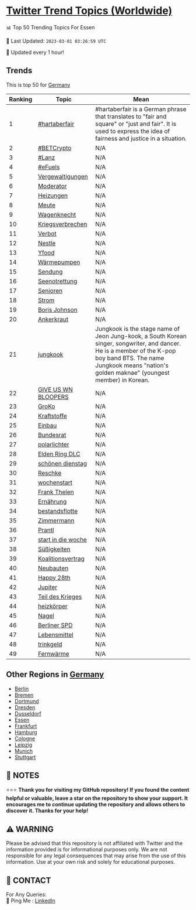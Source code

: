 [Twitter Trend Topics (Worldwide)](https://github.com/ErcinDedeoglu/Twitter-Trend-Topics)
==========


📊 Top 50 Trending Topics For Essen

📆 Last Updated: `2023-03-01 03:26:59 UTC`

🔧 Updated every 1 hour!


## Trends

This is top 50 for [Germany](</Germany>)

| Ranking | Topic | Mean |
| ------- | ------------ | ------------ |
| 1 | [#hartaberfair](http://twitter.com/search?q=%23hartaberfair) | #hartaberfair is a German phrase that translates to "fair and square" or "just and fair". It is used to express the idea of fairness and justice in a situation. |
| 2 | [#BETCrypto](http://twitter.com/search?q=%23BETCrypto) | N/A |
| 3 | [#Lanz](http://twitter.com/search?q=%23Lanz) | N/A |
| 4 | [#eFuels](http://twitter.com/search?q=%23eFuels) | N/A |
| 5 | [Vergewaltigungen](http://twitter.com/search?q=Vergewaltigungen) | N/A |
| 6 | [Moderator](http://twitter.com/search?q=Moderator) | N/A |
| 7 | [Heizungen](http://twitter.com/search?q=Heizungen) | N/A |
| 8 | [Meute](http://twitter.com/search?q=Meute) | N/A |
| 9 | [Wagenknecht](http://twitter.com/search?q=Wagenknecht) | N/A |
| 10 | [Kriegsverbrechen](http://twitter.com/search?q=Kriegsverbrechen) | N/A |
| 11 | [Verbot](http://twitter.com/search?q=Verbot) | N/A |
| 12 | [Nestle](http://twitter.com/search?q=Nestle) | N/A |
| 13 | [Yfood](http://twitter.com/search?q=Yfood) | N/A |
| 14 | [Wärmepumpen](http://twitter.com/search?q=W%c3%a4rmepumpen) | N/A |
| 15 | [Sendung](http://twitter.com/search?q=Sendung) | N/A |
| 16 | [Seenotrettung](http://twitter.com/search?q=Seenotrettung) | N/A |
| 17 | [Senioren](http://twitter.com/search?q=Senioren) | N/A |
| 18 | [Strom](http://twitter.com/search?q=Strom) | N/A |
| 19 | [Boris Johnson](http://twitter.com/search?q=Boris+Johnson) | N/A |
| 20 | [Ankerkraut](http://twitter.com/search?q=Ankerkraut) | N/A |
| 21 | [jungkook](http://twitter.com/search?q=jungkook) | Jungkook is the stage name of Jeon Jung-kook, a South Korean singer, songwriter, and dancer. He is a member of the K-pop boy band BTS. The name Jungkook means "nation's golden maknae" (youngest member) in Korean. |
| 22 | [GIVE US WN BLOOPERS](http://twitter.com/search?q=GIVE+US+WN+BLOOPERS) | N/A |
| 23 | [GroKo](http://twitter.com/search?q=GroKo) | N/A |
| 24 | [Kraftstoffe](http://twitter.com/search?q=Kraftstoffe) | N/A |
| 25 | [Einbau](http://twitter.com/search?q=Einbau) | N/A |
| 26 | [Bundesrat](http://twitter.com/search?q=Bundesrat) | N/A |
| 27 | [polarlichter](http://twitter.com/search?q=polarlichter) | N/A |
| 28 | [Elden Ring DLC](http://twitter.com/search?q=Elden+Ring+DLC) | N/A |
| 29 | [schönen dienstag](http://twitter.com/search?q=sch%c3%b6nen+dienstag) | N/A |
| 30 | [Reschke](http://twitter.com/search?q=Reschke) | N/A |
| 31 | [wochenstart](http://twitter.com/search?q=wochenstart) | N/A |
| 32 | [Frank Thelen](http://twitter.com/search?q=Frank+Thelen) | N/A |
| 33 | [Ernährung](http://twitter.com/search?q=Ern%c3%a4hrung) | N/A |
| 34 | [bestandsflotte](http://twitter.com/search?q=bestandsflotte) | N/A |
| 35 | [Zimmermann](http://twitter.com/search?q=Zimmermann) | N/A |
| 36 | [Prantl](http://twitter.com/search?q=Prantl) | N/A |
| 37 | [start in die woche](http://twitter.com/search?q=start+in+die+woche) | N/A |
| 38 | [Süßigkeiten](http://twitter.com/search?q=S%c3%bc%c3%9figkeiten) | N/A |
| 39 | [Koalitionsvertrag](http://twitter.com/search?q=Koalitionsvertrag) | N/A |
| 40 | [Neubauten](http://twitter.com/search?q=Neubauten) | N/A |
| 41 | [Happy 28th](http://twitter.com/search?q=Happy+28th) | N/A |
| 42 | [Jupiter](http://twitter.com/search?q=Jupiter) | N/A |
| 43 | [Teil des Krieges](http://twitter.com/search?q=Teil+des+Krieges) | N/A |
| 44 | [heizkörper](http://twitter.com/search?q=heizk%c3%b6rper) | N/A |
| 45 | [Nagel](http://twitter.com/search?q=Nagel) | N/A |
| 46 | [Berliner SPD](http://twitter.com/search?q=Berliner+SPD) | N/A |
| 47 | [Lebensmittel](http://twitter.com/search?q=Lebensmittel) | N/A |
| 48 | [trinkgeld](http://twitter.com/search?q=trinkgeld) | N/A |
| 49 | [Fernwärme](http://twitter.com/search?q=Fernw%c3%a4rme) | N/A |



## Other Regions in [Germany](</Germany>)

* [Berlin](</Germany/Berlin.md>)
* [Bremen](</Germany/Bremen.md>)
* [Dortmund](</Germany/Dortmund.md>)
* [Dresden](</Germany/Dresden.md>)
* [Dusseldorf](</Germany/Dusseldorf.md>)
* [Essen](</Germany/Essen.md>)
* [Frankfurt](</Germany/Frankfurt.md>)
* [Hamburg](</Germany/Hamburg.md>)
* [Cologne](</Germany/Cologne.md>)
* [Leipzig](</Germany/Leipzig.md>)
* [Munich](</Germany/Munich.md>)
* [Stuttgart](</Germany/Stuttgart.md>)



## 📝 NOTES

⭐⭐⭐ **Thank you for visiting my GitHub repository! If you found the content helpful or valuable, leave a star on the repository to show your support. It encourages me to continue updating the repository and allows others to discover it. Thanks for your help!**


## ⚠️ WARNING

Please be advised that this repository is not affiliated with Twitter and the information provided is for informational purposes only. We are not responsible for any legal consequences that may arise from the use of this information. Use at your own risk and solely for educational purposes.


## 📨 CONTACT

 For Any Queries:  
            🏓 Ping Me : [LinkedIn](https://www.linkedin.com/in/ercindedeoglu/)
